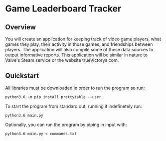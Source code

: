 # Game Leaderboard Tracker

## Overview
You will create an application for keeping track of video game players, what games they play, their activity in those games, and friendships between players. The application will also compile some of these data sources to output informative reports. This application will be similar in nature to Valve's Steam service or the website trueVictorys.com.

## Quickstart
All libraries must be downloaded in order to run the program so run:

    python3.6 -m pip install prettytable --user
To start the program from standard out, running it indefinetely run:
    
    python3.6 main.py
Optionally, you can run the program by piping in input with:
    
    python3.6 main.py < commands.txt

